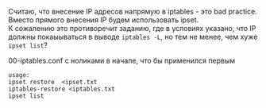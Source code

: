 Считаю, что внесение IP адресов напрямую в iptables - это bad practice.  
Вместо прямого внесения IP будем использовать ipset.  
К сожалению это противоречит заданию, где в условиях указано, что IP должны покаыываться в выводе `iptables -L`, но тем не менее, чем хуже `ipset list`?

00-iptables.conf  с ноликами в начале, что бы применился первым

```
usage: 
ipset restore  <ipset.txt
iptables-restore <iptables.txt
ipset list
```
